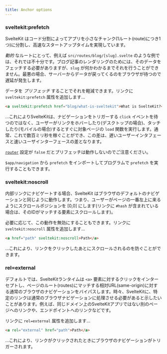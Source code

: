 ```yaml
---
title: Anchor options
---
```


### sveltekit:prefetch

SvelteKit はコード分割によってアプリを小さなチャンク(1ルート(route)につき1つ)に分割し、高速なスタートアップタイムを実現しています。

_動的_ なルートにとって、例えば `src/routes/blog/[slug].svelte` のような例では、それでは不十分です。ブログ記事のレンダリングのためには、そのデータをフェッチする必要がありますが、`slug` が何かわかるまでそれを行うことができません。最悪の場合、サーバーからデータが戻ってくるのをブラウザが待つので遅延が発生します。

データを _プリフェッチ_ することでそれを軽減できます。リンクに `sveltekit:prefetch` 属性を追加します…

```html
<a sveltekit:prefetch href="blog/what-is-sveltekit">What is SvelteKit?</a>
```

…これによりSvelteKitは、ナビゲーションをトリガーする `click` イベントを待つのではなく、ユーザーがリンクをホバーしたり(デスクトップの場合)、タッチしたり(モバイルの場合)するとすぐに対象ページの `load` 関数を実行します。通常、これで数百ミリ秒を稼ぐことができ、この差は、遅いユーザーインタフェースと速いユーザインターフェースの差となります。

[`router`](/docs/page-options#router) 設定が `false` だとプリフェッチは動作しないのでご注意ください。

`$app/navigation` から `prefetch` をインポートしてプログラムで `prefetch` を実行することもできます。

### sveltekit:noscroll

内部リンクにナビゲートする場合、SvelteKit はブラウザのデフォルトのナビゲーションと同じように動作します。つまり、ユーザーがページの一番左上に来るようにスクロールポジションを [0,0] にします(リンクに `#hash` が含まれている場合は、そのIDがマッチする要素にスクロールします)。

必要に応じて、この動作を無効にすることもできます。リンクに `sveltekit:noscroll` 属性を追加します…

```html
<a href="path" sveltekit:noscroll>Path</a>
```

…これにより、リンクをクリックしたあとにスクロールされるのを防ぐことができます。

### rel=external

デフォルトでは、SvelteKitランタイムは `<a>` 要素に対するクリックをインターセプトし、ページのルート(routes)にマッチする相対URL(same-origin)に対する通常のブラウザのナビゲーションをバイパスします。時々、SvelteKitに、特定のリンクは通常のブラウザナビゲーションに処理させる必要があると示したいことがあります。例えば、同じドメイン上のSvelteKitアプリではない別のページへのリンクや、エンドポイントへのリンクなどです。

リンクに `rel=external` 属性を追加します…

```html
<a rel="external" href="path">Path</a>
```

…これにより、リンクがクリックされたときにブラウザのナビゲーションがトリガーされます。
